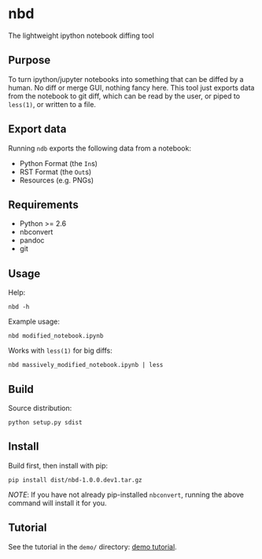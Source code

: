 nbd
===

The lightweight ipython notebook diffing tool

Purpose
-------

To turn ipython/jupyter notebooks into something that can be diffed
by a human. No diff or merge GUI, nothing fancy here. This tool just
exports data from the notebook to git diff, which can be read by the
user, or piped to `less(1)`, or written to a file.

Export data
-----------

Running `ndb` exports the following data from a notebook:

* Python Format (the `In`s)
* RST Format (the `Out`s)
* Resources (e.g. PNGs)

Requirements
------------

* Python >= 2.6
* nbconvert
* pandoc
* git

Usage
-----

Help:
```
nbd -h
```

Example usage:
```
nbd modified_notebook.ipynb
```

Works with `less(1)` for big diffs:
```
nbd massively_modified_notebook.ipynb | less
```

Build
-----

Source distribution:
```
python setup.py sdist
```

Install
-------

Build first, then install with pip:
```
pip install dist/nbd-1.0.0.dev1.tar.gz
```

_NOTE_: If you have not already pip-installed `nbconvert`,
running the above command will install it for you.

Tutorial
--------

See the tutorial in the `demo/` directory: [demo tutorial](demo/TUTORIAL.md).
